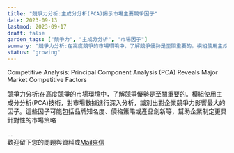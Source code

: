 ```yaml
---
title: "競爭力分析:主成分分析(PCA)揭示市場主要競爭因子"
date: 2023-09-13
lastmod: 2023-09-17
draft: false
garden_tags: ["競爭力", "主成分分析", "市場因子"]
summary: "競爭力分析:在高度競爭的市場環境中，了解競爭優勢是至關重要的。模組使用主成分分析(PCA)技術，對市場數據進行深入分析，識別出對企業競爭力影響最大的因子。這些因子可能包括品牌知名度、價格策略或產品創新等，幫助企業制定更具針對性的市場策略"
status: "growing"
---
```


Competitive Analysis: Principal Component Analysis (PCA) Reveals Major Market Competitive Factors

競爭力分析:在高度競爭的市場環境中，了解競爭優勢是至關重要的。模組使用主成分分析(PCA)技術，對市場數據進行深入分析，識別出對企業競爭力影響最大的因子。這些因子可能包括品牌知名度、價格策略或產品創新等，幫助企業制定更具針對性的市場策略

...  
歡迎留下您的問題與資料或[Mail來信](mailto:william@insightbotics.com)
